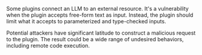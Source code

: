 Some plugins connect an LLM to an external resource. It's a vulnerability when the plugin accepts free-form text as input. Instead, the plugin should limit what it accepts to parameterized and type-checked inputs.

Potential attackers have significant latitude to construct a malicious request to the plugin. The result could be a wide range of undesired behaviors, including remote code execution.


